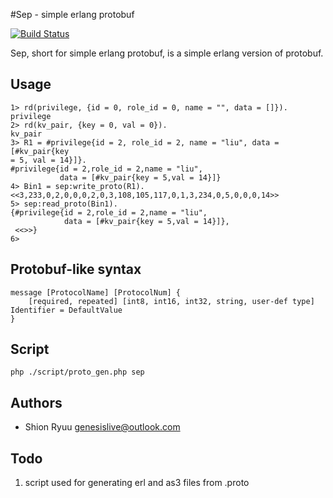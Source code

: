 #Sep - simple erlang protobuf

[![Build Status](https://secure.travis-ci.org/genesislive/Sep.png?branch=master)](http://travis-ci.org/genesislive/Sep)

Sep, short for simple erlang protobuf, is a simple erlang version of protobuf.

## Usage

```erl-sh
1> rd(privilege, {id = 0, role_id = 0, name = "", data = []}).
privilege
2> rd(kv_pair, {key = 0, val = 0}).
kv_pair
3> R1 = #privilege{id = 2, role_id = 2, name = "liu", data = [#kv_pair{key
= 5, val = 14}]}.
#privilege{id = 2,role_id = 2,name = "liu",
           data = [#kv_pair{key = 5,val = 14}]}
4> Bin1 = sep:write_proto(R1).
<<3,233,0,2,0,0,0,2,0,3,108,105,117,0,1,3,234,0,5,0,0,0,14>>
5> sep:read_proto(Bin1).
{#privilege{id = 2,role_id = 2,name = "liu",
            data = [#kv_pair{key = 5,val = 14}]},
 <<>>}
6>
```

## Protobuf-like syntax

```
message [ProtocolName] [ProtocolNum] {
	[required, repeated] [int8, int16, int32, string, user-def type] Identifier = DefaultValue
}
```

## Script

``` 
php ./script/proto_gen.php sep
```

## Authors

- Shion Ryuu <genesislive@outlook.com>

## Todo

1. script used for generating erl and as3 files from .proto
